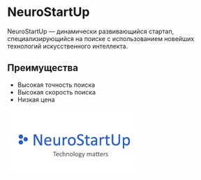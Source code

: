 # NeuroStartUp

NeuroStartUp — динамически развивающийся стартап, специализирующийся на поиске с использованием новейших технологий искусственного интеллекта.

## Преимущества

- Высокая точность поиска
- Высокая скорость поиска
- Низкая цена

![Логотип NeuroStartUp](logo.png)
